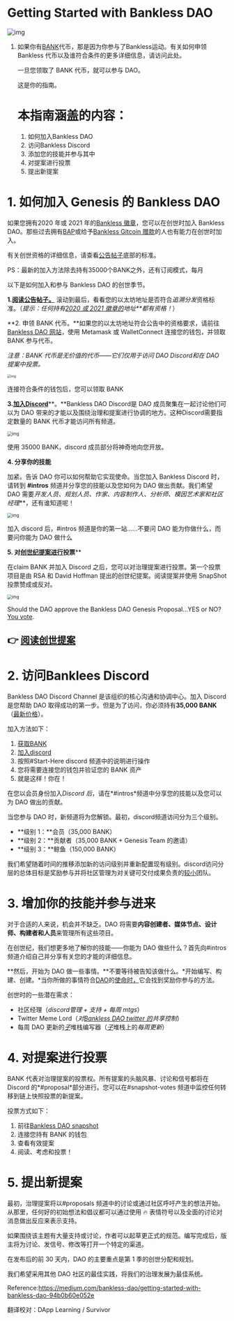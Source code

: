 # Getting Started with Bankless DAO

![img](./pics/backless-start-04.png)

1. 如果你有[BANK](https://etherscan.io/token/0x2d94aa3e47d9d5024503ca8491fce9a2fb4da198)代币，那是因为你参与了Bankless运动。有关如何申领 Bankless 代币以及谁符合条件的更多详细信息，请访问此处。

   一旦您领取了 BANK 代币，就可以参与 DAO。

   这是你的指南。

   # 本指南涵盖的内容：

   1. 如何加入Bankless DAO
   2. 访问Bankless Discord
   3. 添加您的技能并参与其中
   4. 对提案进行投票
   5. 提出新提案

# 1. 如何加入 Genesis 的 Bankless DAO

如果您拥有2020 年或 2021 年的[Bankless 徽章](https://newsletter.banklesshq.com/p/-guide-2-using-the-bankless-badge)，您可以在创世时加入 Bankless DAO。那些过去拥有[BAP](https://newsletter.banklesshq.com/p/introducing-bankless-apparel)或给予[Bankless Gitcoin 赠款](https://gitcoin.co/grants/238/bankless)的人也有能力在创世时加入。

有关创世资格的详细信息，请查看[公告帖子](https://medium.com/bankless-dao/announcing-bankless-dao-133220f5efd8)底部的标准。



PS：最新的加入方法除去持有35000个BANK之外，还有订阅模式，每月



以下是如何加入和参与 Bankless DAO 的创世季节。

**1.**[**阅读公告帖子。**](https://medium.com/bankless-dao/announcing-bankless-dao-133220f5efd8) 滚动到最后，看看您的以太坊地址是否符合*追溯分发*资格标准。（*提示：任何持有*[*2020 或 2021 徽章的*](https://newsletter.banklesshq.com/p/-guide-2-using-the-bankless-badge)*地址**都有资格！*）

**2. 申领 BANK 代币。**如果您的以太坊地址符合公告中的资格要求，请前往[Bankless DAO 网站](https://bankless.community/)，使用 Metamask 或 WalletConnect 连接您的钱包，并领取 BANK 参与代币。

*注意：BANK 代币是无价值的代币——它们仅用于访问 DAO Discord和在 DAO 提案中投票。*

<img src="./pics/backless-start-01.png" alt="img" style="zoom: 50%;" />

连接符合条件的钱包后，您可以领取 BANK

**3.**[**加入Discord**](https://discord.gg/bjPz2w9Zts)**。**Bankless DAO Discord是 DAO 成员聚集在一起讨论他们可以为 DAO 带来的才能以及围绕治理和提案进行协调的地方。这种Discord需要指定数量的 BANK 代币才能访问所有频道。



<img src="./pics/backless-start-05.png" alt="img" style="zoom:67%;" />

使用 35000 BANK，discord 成员部分将神奇地向您开放。

**4. 分享你的技能**

加紧。告诉 DAO 你可以如何帮助它实现使命。当您加入 Bankless Discord 时，请转到 **#intros** 频道并分享您的技能以及您如何为 DAO 做出贡献。我们希望 DAO 需要***开发人员、规划人员、作家、内容制作人、分析师、模因艺术家*和*社区经理***，还有谁知道呢！



<img src="./pics/backless-start-03.png" alt="img" style="zoom:67%;" />

加入 discord 后，#intros 频道是你的第一站……不要问 DAO 能为你做什么，而要问你能为 DAO 做什么

**5. 对**[**创世纪提案进行**](https://snapshot.org/#/banklessvault.eth/proposal/QmdoixPMMT76vSt6ewkE87JZJywS1piYsGC3nJJpcrPXKS)**投票****

在claim  BANK 并加入 Discord 之后，您可以对治理提案进行投票。第一个投票项目是由 RSA 和 David Hoffman 提出的创世纪提案。阅读提案并使用 SnapShot 投票赞成或反对。

<img src="./pics/backless-start-06.png" alt="img" style="zoom:67%;" />

Should the DAO approve the Bankless DAO Genesis Proposal…YES or NO? [You vote](https://snapshot.org/#/banklessvault.eth/proposal/QmdoixPMMT76vSt6ewkE87JZJywS1piYsGC3nJJpcrPXKS).

## 👉 [**阅读创世提案**](./bankless-genesis-proposal)

# 2. 访问Banklees Discord

Bankless DAO Discord Channel 是该组织的核心沟通和协调中心。加入 Discord 是您帮助 DAO 取得成功的第一步。但是为了访问，你必须持有**35,000 BANK**（[最新价格](https://coinmarketcap.com/currencies/bankless-dao/)）。

加入方法如下：

1. [获取BANK](https://www.bankless.community/)
2. [加入discord](https://discord.gg/bjPz2w9Zts)
3. 按照#Start-Here discord 频道中的说明进行操作
4. 您将需要连接您的钱包并验证您的 BANK 资产
5. 就是这样！你在！

在您以会员身份加入*Discord 后*，请在*#intros*频道中分享您的技能以及您可以为 DAO 做出的贡献。

当您参与 DAO 时，新频道将为您解锁。最初，discord频道访问分为三个级别。

- **级别 1：**会员（35,000 BANK）
- **级别 2：**贡献者（35,000 BANK + Genesis Team 的邀请）
- **级别 3：**鲸鱼（150,000 BANK）

我们希望随着时间的推移添加新的访问级别并重新配置现有级别。discord访问分层的总体目标是奖励参与并将社区管理为对关键可交付成果负责的[较小](https://newsletter.banklesshq.com/p/find-your-squad-and-build-vibes)团队。

# 3. 增加你的技能并参与进来

对于合适的人来说，机会并不缺乏。DAO 将需要**内容创建者、媒体节点、设计师、构建者和人员**来管理所有这些项目。

在创世纪，我们想更多地了解你的技能——你能为 DAO 做些什么？首先向#intros 频道介绍自己并分享有关您的才能的详细信息。

**然后，开始为 DAO 做一些事情。**不要等待被告知该做什么。*开始编写、构建、创建。*当你所做的事情符合[DAO](https://www.bankless.community/mission)的[使命时，](https://www.bankless.community/mission)它会找到奖励你参与的方法。

创世时的一些潜在需求：

- 社区经理（*discord管理 + 支持 + 每周 mtgs*）
- Twitter Meme Lord（*对*[*Bankless DAO twitter 的*](https://twitter.com/banklesshq)*共享控制*）
- 每周 DAO 更新的[*子*](https://banklessdao.substack.com/)堆栈编写器（[*子*](https://banklessdao.substack.com/)堆栈上的*每周更新*）

# 4. 对提案进行投票

BANK 代表对治理提案的投票权。所有提案的头脑风暴、讨论和信号都将在 Discord 的*#proposal*部分进行。您可以在#snapshot-votes 频道中监控任何转移到链上快照投票的新提案。

投票方式如下：

1. 前往[Bankless DAO snapshot](https://snapshot.org/#/banklessvault.eth/)
2. 连接您持有 BANK 的钱包
3. 查看有效提案
4. 阅读、考虑和投票！

# 5. 提出新提案

最初，治理提案将以#proposals 频道中的讨论或通过社区呼吁产生的想法开始。从那里，任何好的初始想法和倡议都可以通过使用 🔥 表情符号以及全面的讨论对消息做出反应来表示支持。

如果围绕该主题有大量支持或讨论，作者可以起草更正式的规范。编写完成后，版主将为讨论、发信号、修改等打开一个特定的渠道。

在发布后的前 30 天内，DAO 的主要重点是第 1 季的创世分配和规划。

我们希望采用其他 DAO 社区的最佳实践，将我们的治理发展为最佳系统。



Reference:https://medium.com/bankless-dao/getting-started-with-bankless-dao-94b0b60e052e

翻译校对：DApp Learning / Survivor